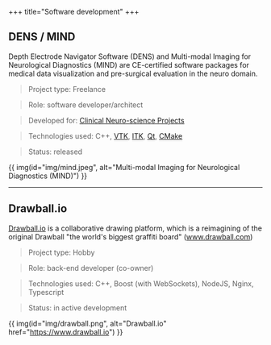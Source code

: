 +++
title="Software development"
+++

## DENS / MIND 

Depth Electrode Navigator Software (DENS) and Multi-modal Imaging for Neurological Diagnostics (MIND) are CE-certified software packages for medical data visualization and pre-surgical evaluation in the neuro domain.

> Project type: Freelance

> Role: software developer/architect

> Developed for: [Clinical Neuro-science Projects](https://cnsprojects.nl/)

> Technologies used: C++, [VTK](https://vtk.org/), [ITK](https://itk.org/), [Qt](https://www.qt.io/), [CMake](https://cmake.org/)

> Status: released

{{ img(id="img/mind.jpeg", alt="Multi-modal Imaging for Neurological Diagnostics (MIND)") }}

---

## Drawball.io

[Drawball.io](https://drawball.io) is a collaborative drawing platform, which is a reimagining of the original Drawball "the world's biggest graffiti board" (www.drawball.com)

> Project type: Hobby

> Role: back-end developer (co-owner)

> Technologies used: C++, Boost (with WebSockets), NodeJS, Nginx, Typescript

> Status: in active development

{{ img(id="img/drawball.png", alt="Drawball.io" href="https://www.drawball.io") }}
